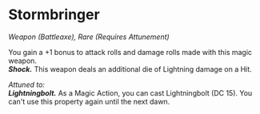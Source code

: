 # Stormbringer
*Weapon (Battleaxe), Rare (Requires Attunement)*

You gain a +1 bonus to attack rolls and damage rolls made with this magic weapon.  
***Shock.*** This weapon deals an additional die of Lightning damage on a Hit.  

*Attuned to:*  
***Lightningbolt.*** As a Magic Action, you can cast Lightningbolt (DC 15). You can't use this property again until the next dawn.